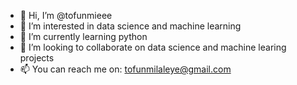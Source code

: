 - 👋 Hi, I’m @tofunmieee
- 👀 I’m interested in data science and machine learning
- 🌱 I’m currently learning python
- 💞️ I’m looking to collaborate on data science and machine learing projects
- 📫 You can reach me on: tofunmilaleye@gmail.com

<!---
tofunmieee/tofunmieee is a ✨ special ✨ repository because its `README.md` (this file) appears on your GitHub profile.
You can click the Preview link to take a look at your changes.
--->

